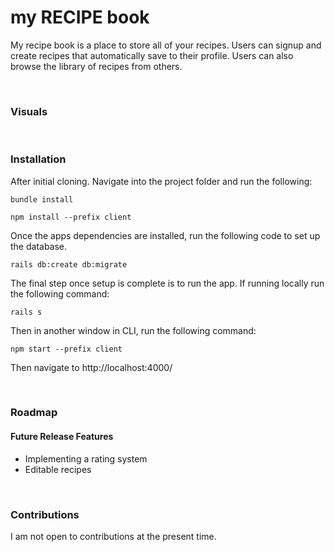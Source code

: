 # my RECIPE book

My recipe book is a place to store all of your recipes. Users can signup and create recipes that automatically save to their profile. Users can also browse the library of recipes from others.
<p>&nbsp;</p>


### Visuals

<p>&nbsp;</p>


### Installation

After initial cloning. Navigate into the project folder and run the following:

```
bundle install
```
```
npm install --prefix client
```
Once the apps dependencies are installed, run the following code to set up the database.
```
rails db:create db:migrate
```
The final step once setup is complete is to run the app. If running locally run the following command:
```
rails s
```
Then in another window in CLI, run the following command:
```
npm start --prefix client
```
Then navigate to http://localhost:4000/
<p>&nbsp;</p>


### Roadmap
#### Future Release Features
- Implementing a rating system
- Editable recipes
<p>&nbsp;</p>


### Contributions
I am not open to contributions at the present time.
<p>&nbsp;</p>
